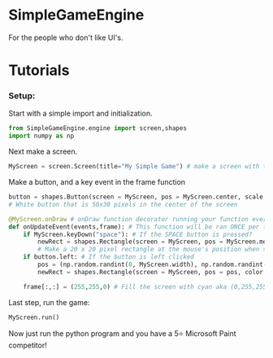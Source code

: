 # SimpleGameEngine

For the people who don't like UI's.

# Tutorials

### Setup:

Start with a simple import and initialization.
```python
from SimpleGameEngine.engine import screen,shapes
import numpy as np
```
Next make a screen.
```python
MyScreen = screen.Screen(title="My Simple Game") # make a screen with the title: "My Simple Game"
```
Make a button, and a key event in the frame function
```python
button = shapes.Button(screen = MyScreen, pos = MyScreen.center, scale = (50,30), color = (255,255,255))
# White button that is 50x30 pixels in the center of the screen

@MyScreen.onDraw # onDraw function decorator running your function every frame
def onUpdateEvent(events,frame): # This function will be ran ONCE per frame
    if MyScreen.keyDown("space"): # If the SPACE button is pressed?
        newRect = shapes.Rectangle(screen = MyScreen, pos = MyScreen.mouse.xy, color = np.random.randint(0, 255, size = (3)), scale = (20,20)) 
        # Make a 20 x 20 pixel rectangle at the mouse's position when space is pressed
    if button.left: # If the button is left clicked
        pos = (np.random.randint(0, MyScreen.width), np.random.randint(0, MyScreen.height))
        newRect = shapes.Rectangle(screen = MyScreen, pos = pos, color = np.random.randint(0, 255, size = (3)),scale = (20,20))

    frame[:,:] = (255,255,0) # Fill the screen with cyan aka (0,255,255) in rgb, sdl uses bgr, just the reverse.
```
Last step, run the game:
```python
MyScreen.run()
```
Now just run the python program and you have a 5⭐ Microsoft Paint competitor!